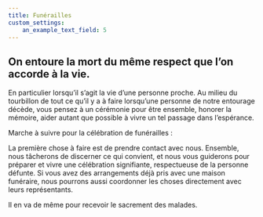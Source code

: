 ```yaml
---
title: Funérailles
custom_settings:
    an_example_text_field: 5
---
```


## On entoure la mort du même respect que l’on accorde à la vie.
En particulier lorsqu’il s’agit la vie d’une personne proche. Au milieu du tourbillon de tout ce qu’il y a à faire lorsqu’une personne de notre entourage décède, vous pensez à un cérémonie pour être ensemble, honorer la mémoire, aider autant que possible à vivre un tel passage dans l’espérance.

Marche à suivre pour la célébration de funérailles :

La première chose à faire est de prendre contact avec nous. Ensemble, nous tâcherons de discerner ce qui convient, et nous vous guiderons pour préparer et vivre une célébration signifiante, respectueuse de la personne défunte. Si vous avez des arrangements déjà pris avec une maison funéraire, nous pourrons aussi coordonner les choses directement avec leurs représentants.

Il en va de même pour recevoir le sacrement des malades.